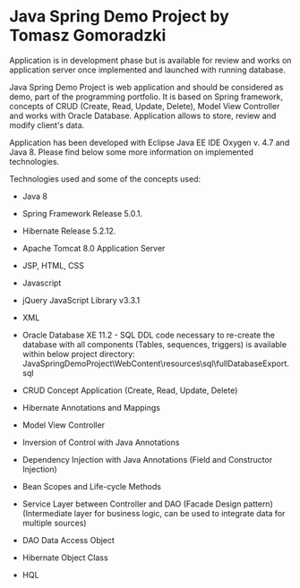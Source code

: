 # Java Spring Demo Project by Tomasz Gomoradzki

Application is in development phase but is available for review and works on application server once implemented and launched with running database.

Java Spring Demo Project is web application and should be considered as demo, part of the programming portfolio. It is based on Spring framework, concepts of CRUD (Create, Read, Update, Delete), Model View Controller and works with Oracle Database. Application allows to store, review and modify client's data.

Application has been developed with Eclipse Java EE IDE Oxygen v. 4.7 and Java 8. Please find below some more information on implemented technologies.

Technologies used and some of the concepts used:

- Java 8
- Spring Framework Release 5.0.1.
- Hibernate Release 5.2.12.
- Apache Tomcat 8.0 Application Server
- JSP, HTML, CSS
- Javascript
- jQuery JavaScript Library v3.3.1
- XML
- Oracle Database XE 11.2 - SQL DDL code necessary to re-create the database with all components (Tables, sequences, triggers) is available within 	below project directory:
	JavaSpringDemoProject\WebContent\resources\sql\fullDatabaseExport.sql

- CRUD Concept Application (Create, Read, Update, Delete)
- Hibernate Annotations and Mappings
- Model View Controller
- Inversion of Control with Java Annotations
- Dependency Injection with Java Annotations (Field and Constructor Injection)
- Bean Scopes and Life-cycle Methods
- Service Layer between Controller and DAO (Facade Design pattern) (Intermediate layer for business logic, can be used to integrate data for 	multiple sources)
- DAO Data Access Object
- Hibernate Object Class
- HQL


